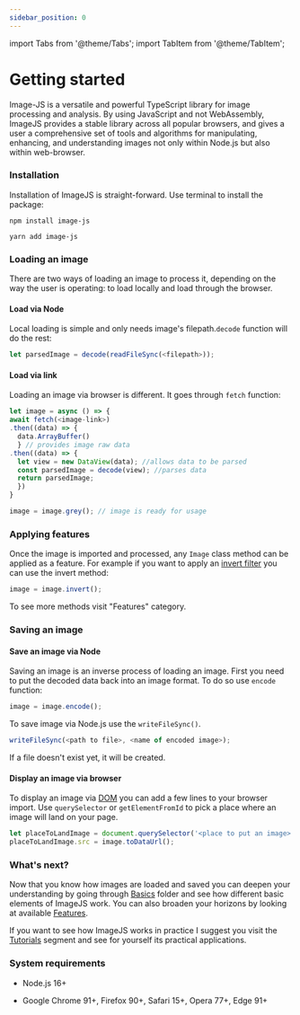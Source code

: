 ```yaml
---
sidebar_position: 0
---
```


import Tabs from '@theme/Tabs';
import TabItem from '@theme/TabItem';

# Getting started

Image-JS is a versatile and powerful TypeScript library for image processing and analysis. By using JavaScript and not WebAssembly, ImageJS provides a stable library across all popular browsers, and gives a user a comprehensive set of tools and algorithms for manipulating, enhancing, and understanding images not only within Node.js but also within web-browser.

### Installation

Installation of ImageJS is straight-forward. Use terminal to install the package:

<Tabs>
<TabItem value="npm" label="npm" default>

```
npm install image-js
```

</TabItem>
<TabItem value="yarn" label="yarn">

```
yarn add image-js
```

</TabItem>
</Tabs>

### Loading an image

There are two ways of loading an image to process it, depending on the way the user is operating: to load locally and load through the browser.

#### Load via Node

Local loading is simple and only needs image's filepath.`decode` function will do the rest:

```ts
let parsedImage = decode(readFileSync(<filepath>));
```

#### Load via link

Loading an image via browser is different. It goes through `fetch` function:

```ts
let image = async () => {
await fetch(<image-link>)
.then((data) => {
  data.ArrayBuffer()
  } // provides image raw data
.then((data) => {
  let view = new DataView(data); //allows data to be parsed
  const parsedImage = decode(view); //parses data
  return parsedImage;
  })
}

image = image.grey(); // image is ready for usage
```

### Applying features

Once the image is imported and processed, any `Image` class method can be applied as a feature. For example if you want to apply an [invert filter](/Features/Filters/Invert.md 'internal link on invert filter') you can use the invert method:

```ts
image = image.invert();
```

To see more methods visit "Features" category.

### Saving an image

#### Save an image via Node

Saving an image is an inverse process of loading an image.
First you need to put the decoded data back into an image format. To do so use `encode` function:

```ts
image = image.encode();
```

To save image via Node.js use the `writeFileSync()`.

```ts
writeFileSync(<path to file>, <name of encoded image>);
```

If a file doesn't exist yet, it will be created.

#### Display an image via browser

To display an image via [DOM](https://en.wikipedia.org/wiki/Document_Object_Model 'wikipedia link on dom') you can add a few lines to your browser import.
Use `querySelector` or `getElementFromId` to pick a place where an image will land on your page.

```ts
let placeToLandImage = document.querySelector('<place to put an image>');
placeToLandImage.src = image.toDataUrl();
```

### What's next?

Now that you know how images are loaded and saved you can deepen your understanding by going through [Basics](./Basics 'internal link on basics') folder and see how different basic elements of ImageJS work. You can also broaden your horizons by looking at available [Features](./Features 'internal link on features').

If you want to see how ImageJS works in practice I suggest you visit the [Tutorials](./Tutorials 'internal link on tutorial') segment and see for yourself its practical applications.

### System requirements

- Node.js 16+

- Google Chrome 91+, Firefox 90+, Safari 15+, Opera 77+, Edge 91+
